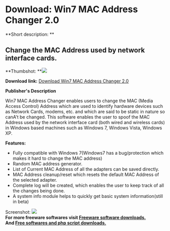 # Download: Win7 MAC Address Changer 2.0

**Short description: **

## Change the MAC Address used by network interface cards.

  
**Thumbshot: **![](http://www.freewarefiles.com/screenshot/win7macaddrchngr_md.jpg)   
  
**Download link:** [Download Win7 MAC Address Changer 2.0](http://freesoftwares.boysofts.com/Win7-MAC-Address-Changer_program_69175.html)  
  

**Publisher's Description**  
  

Win7 MAC Address Changer enables users to change the MAC (Media Access
Control) Address which are used to identify hardware devices such as Network
Cards, modems, etc. and which are said to be static in nature so canA't be
changed. This software enables the user to spoof the MAC Address used by the
network interface card (both wired and wireless cards) in Windows based
machines such as Windows 7, Windows Vista, Windows XP.

**Features:**

  * Fully compatible with Windows 7(Windows7 has a bug/protection which makes it hard to change the MAC address) 
  * Random MAC address generator. 
  * List of Current MAC Address of all the adapters can be saved directly. 
  * MAC Address cleanup/reset which resets the default MAC Address of the selected adapter. 
  * Complete log will be created, which enables the user to keep track of all the changes being done. 
  * A system info module helps to quickly get basic system information(still in beta) 

  
  
Screenshot: ![](http://www.freewarefiles.com/screenshot/win7macaddrchngr.jpg)  
**For more freeware softwares visit [Freeware software downloads.](http://freesoftwares.boysofts.com/)**   
**And [Free softwares and php script downloads.](http://www.boysofts.com/)**

